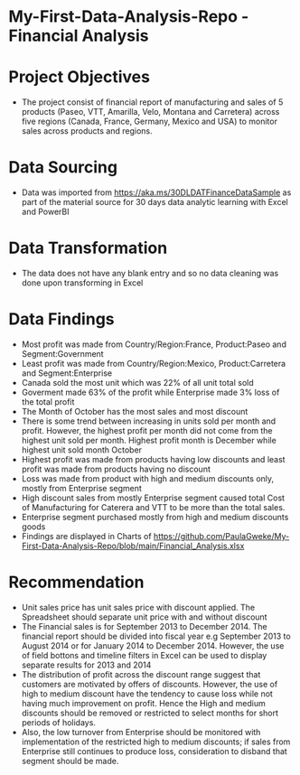 # My-First-Data-Analysis-Repo - Financial Analysis

# Project Objectives
* The project consist of financial report of  manufacturing and sales of 5 products (Paseo, VTT, Amarilla, Velo, Montana and Carretera) across five regions (Canada, France, Germany, Mexico and USA) to monitor sales across products and regions.

# Data Sourcing
* Data was imported from https://aka.ms/30DLDATFinanceDataSample as part of the material source for 30 days data analytic learning with Excel and PowerBI

# Data Transformation
* The data does not have any blank entry and so no data cleaning was done upon transforming in Excel

# Data Findings
* Most profit was made from Country/Region:France, Product:Paseo and Segment:Government
* Least profit was made from Country/Region:Mexico, Product:Carretera and Segment:Enterprise
* Canada sold the most unit which was 22% of all unit total sold
* Goverment made 63% of the profit while Enterprise made 3% loss of the total profit
* The Month of October has the most sales and most discount
* There is some trend between increasing in units sold per month and profit. However, the highest profit per month did not come from the highest unit sold per month. Highest profit month is December while highest unit sold month October
* Highest profit was made from products having low discounts and least profit was made from products having no discount
* Loss was made from product with high and medium discounts only, mostly from Enterprise segment
* High discount sales from mostly Enterprise segment caused total Cost of Manufacturing for Caterera and VTT to be more than the total sales.
* Enterprise segment purchased mostly from high and medium discounts goods
* Findings are displayed in Charts of https://github.com/PaulaGweke/My-First-Data-Analysis-Repo/blob/main/Financial_Analysis.xlsx

# Recommendation
* Unit sales price has unit sales price with discount applied. The Spreadsheet should separate unit price with and without discount
* The Financial sales is for September 2013 to December 2014. The financial report should be divided into fiscal year e.g September 2013 to August 2014 or for January 2014 to December 2014. However, the use of field bottons and timeline filters in Excel can be used to display separate results for 2013 and 2014
* The distribution of profit across the discount range suggest that customers are motivated by offers of discounts. However, the use of high to medium discount have the tendency to cause loss while not having much improvement on profit. Hence the High and medium discounts should be removed or restricted to select months for short periods of holidays.
* Also, the low turnover from Enterprise should be monitored with implementation of the restricted high to medium discounts; if sales from Enterprise still continues to produce loss, consideration to disband that segment should be made.




